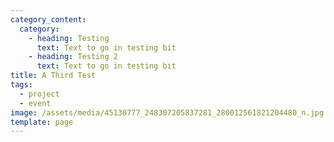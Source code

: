 ```yaml
---
category_content:
  category:
    - heading: Testing
      text: Text to go in testing bit
    - heading: Testing 2
      text: Text to go in testing bit
title: A Third Test
tags:
  - project
  - event
image: /assets/media/45130777_248307205837281_280012561821204480_n.jpg
template: page
---
```


